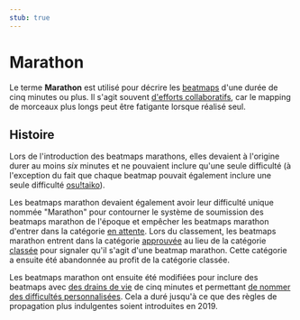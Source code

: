 ```yaml
---
stub: true
---
```


# Marathon

Le terme **Marathon** est utilisé pour décrire les [beatmaps](/wiki/Beatmap) d'une durée de cinq minutes ou plus. Il s'agit souvent [d'efforts collaboratifs](/wiki/Beatmap/Beatmap_collaborations), car le mapping de morceaux plus longs peut être fatigante lorsque réalisé seul.

## Histoire

Lors de l'introduction des beatmaps marathons, elles devaient à l'origine durer au moins *six* minutes et ne pouvaient inclure qu'une seule difficulté (à l'exception du fait que chaque beatmap pouvait également inclure une seule difficulté [osu!taiko](/wiki/Game_mode/osu!taiko)).

Les beatmaps marathon devaient également avoir leur difficulté unique nommée "Marathon" pour contourner le système de soumission des beatmaps marathon de l'époque et empêcher les beatmaps marathon d'entrer dans la catégorie [en attente](/wiki/Beatmap/Category#work-in-progress-et-en-attente). Lors du classement, les beatmaps marathon entrent dans la catégorie [approuvée](/wiki/Beatmap/Category#approuvée) au lieu de la catégorie [classée](/wiki/Beatmap/Category#classée) pour signaler qu'il s'agit d'une beatmap marathon. Cette catégorie a ensuite été abandonnée au profit de la catégorie classée.

Les beatmaps marathon ont ensuite été modifiées pour inclure des beatmaps avec [des drains de vie](/wiki/Gameplay/Drain_time) de cinq minutes et permettant [de nommer des difficultés personnalisées](/wiki/Ranking_Criteria/Difficulty_naming). Cela a duré jusqu'à ce que des règles de propagation plus indulgentes soient introduites en 2019.

<!-- TODO: Add links and stuff -->
